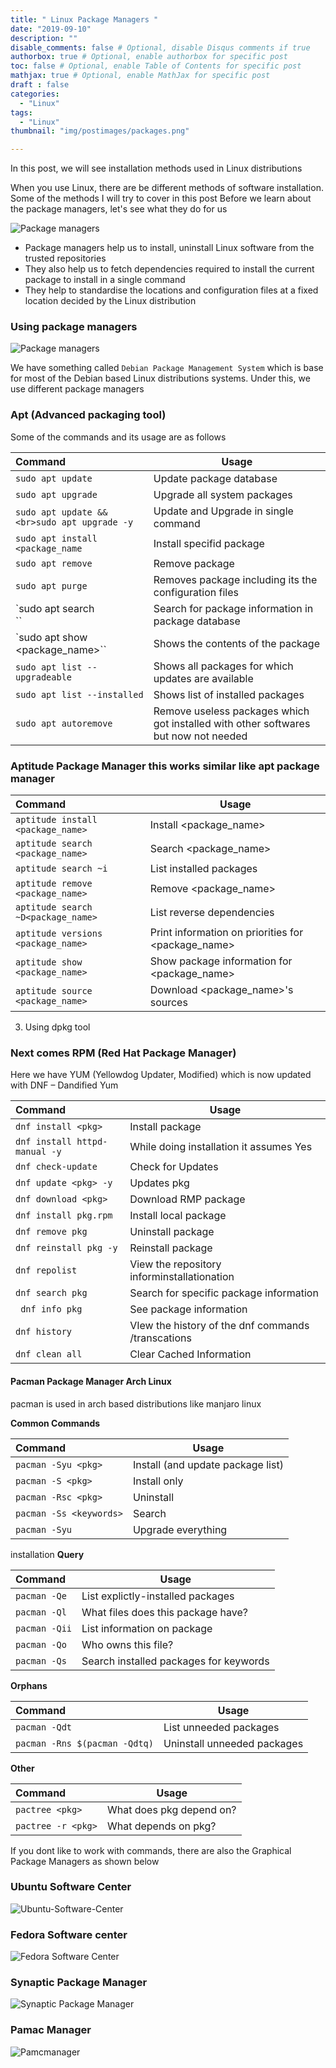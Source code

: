 ```yaml
---
title: " Linux Package Managers "
date: "2019-09-10"
description: ""
disable_comments: false # Optional, disable Disqus comments if true
authorbox: true # Optional, enable authorbox for specific post
toc: false # Optional, enable Table of Contents for specific post
mathjax: true # Optional, enable MathJax for specific post
draft : false
categories:
  - "Linux"
tags:
  - "Linux"
thumbnail: "img/postimages/packages.png"

---
```


In this post, we will see installation methods used in Linux distributions

<!--more-->

When you use Linux, there are be different methods of software installation.
Some of the methods I will try to cover in this post
Before we learn about the package managers, let's see what they do for us

![Package managers](package.png)

+ Package managers help us to install, uninstall Linux software from the trusted repositories
+ They also help us to fetch dependencies required to install the current package to install in a single command
+ They help to standardise the locations and configuration files at a fixed location decided by the Linux distribution

### Using package managers


![Package managers](packagamanagers.png)

We have something called `Debian Package Management System` which is base for most of the Debian based Linux distributions systems.
Under this, we use different package managers

### Apt (Advanced packaging tool)

Some of the commands and its usage are as follows

|Command|Usage|
|:---|---|
|`sudo apt update`|Update package database  |
|`sudo apt upgrade`|Upgrade all system packages|
|`sudo apt update && <br>sudo apt upgrade -y`|Update and Upgrade in single command |
|`sudo apt install <package_name`|Install specifid package|
|`sudo apt remove`|Remove package |
|`sudo apt purge`|Removes package including its the configuration files|
|`sudo apt search <search term>``|Search for package information in package database|
|`sudo apt show <package_name>``|Shows the contents of the package |
|`sudo apt list --upgradeable`|Shows all packages for which updates are available |
|`sudo apt list --installed`|Shows list of installed packages|
|`sudo apt autoremove`|Remove useless packages which got installed with other softwares but now not needed |


### Aptitude Package Manager this works similar like apt package manager


|Command|Usage|
|:---|---|
| `aptitude install <package_name>` |Install <package_name> |
| `aptitude search <package_name>`  |Search <package_name> |
| `aptitude search ~i`   |List installed packages |
| `aptitude remove <package_name>`  |Remove <package_name> |
| `aptitude search ~D<package_name>` |List reverse dependencies |
| `aptitude versions <package_name>`|Print information on priorities for <package_name> |
| `aptitude show <package_name>` |Show package information for <package_name> |
| `aptitude source <package_name>` |Download <package_name>'s sources  |


3. Using dpkg tool


### Next comes RPM (Red Hat Package Manager)

Here we have YUM (Yellowdog Updater, Modified) which is now updated with DNF – Dandified Yum



|Command|Usage|
|:---|---|
|`dnf install <pkg>`|Install package|
|`dnf install httpd-manual -y`|While doing installation it assumes Yes|
|`dnf check-update`| Check for Updates |
|`dnf update <pkg> -y`|Updates pkg |
|`dnf download <pkg>`|Download RMP package|
|`dnf install pkg.rpm`|Install local package|
| `dnf remove pkg`|Uninstall package |
|`dnf reinstall pkg -y`|Reinstall package|
|`dnf repolist`|View the repository informinstallationation|
|`dnf search pkg`|Search for specific package information|
|` dnf info pkg`|See package information|
|`dnf history`|VIew the history of the dnf commands /transcations |
|`dnf clean all`|Clear Cached  Information|

#### Pacman Package Manager  Arch Linux
pacman is used in arch based distributions like manjaro linux

**Common Commands**

|Command|Usage|
|:---|---|
| `pacman -Syu <pkg>`	|Install (and update package list)|
| `pacman -S <pkg>`	|Install only|
| `pacman -Rsc <pkg>`|	Uninstall|
| `pacman -Ss <keywords>`|	Search|
| `pacman -Syu`	|Upgrade everything|
installation
**Query**

|Command|Usage|
|:---|---|
| `pacman -Qe `|List explictly-installed packages|
| `pacman -Ql `|<pkg>	What files does this package have?|
| `pacman -Qii`| <pkg>	List information on package|
| `pacman -Qo `|<file>	Who owns this file?|
| `pacman -Qs `| <query>	Search installed packages for keywords|

**Orphans**

|Command|Usage|
|:---|---|
|`pacman -Qdt`|	List unneeded packages|
|`pacman -Rns $(pacman -Qdtq)`|	Uninstall unneeded packages|

**Other**

|Command|Usage|
|:---|---|
|`pactree <pkg>`   | 	What does pkg depend on?
|`pactree -r <pkg>` |	What depends on pkg?

If you dont like to work with commands, there are also the Graphical Package Managers as shown below

### Ubuntu Software Center
![Ubuntu-Software-Center](Ubuntu-Software-Center.png)


### Fedora Software center
![Fedora Software Center](fedora.png)

### Synaptic Package Manager

![Synaptic Package Manager](synaptic-install.png)


### Pamac Manager

![Pamcmanager](pamac-manager1.png)
